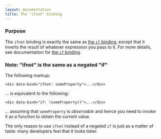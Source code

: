 ```yaml
---
layout: documentation
title: The "ifnot" binding
---
```


### Purpose
The `ifnot` binding is exactly the same as [the `if` binding](if-binding.html), except that it inverts the result of whatever expression you pass to it. For more details, see documentation for [the `if` binding](if-binding.html).

### Note: "ifnot" is the same as a negated "if"

The following markup:

    <div data-bind="ifnot: someProperty">...</div>

... is equivalent to the following:

    <div data-bind="if: !someProperty()">...</div>

... assuming that `someProperty` is *observable* and hence you need to invoke it as a function to obtain the current value.

The only reason to use `ifnot` instead of a negated `if` is just as a matter of taste: many developers feel that it looks tidier.